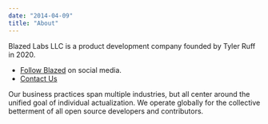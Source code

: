 ```yaml
---
date: "2014-04-09"
title: "About"
---
```


Blazed Labs LLC is a product development company founded by Tyler Ruff in 2020.

* [Follow Blazed](/follow) on social media.
* [Contact Us](https://blazed.contact/)

Our business practices span multiple industries, but all center around the unified goal of individual actualization. We operate globally for the collective betterment of all open source developers and contributors.